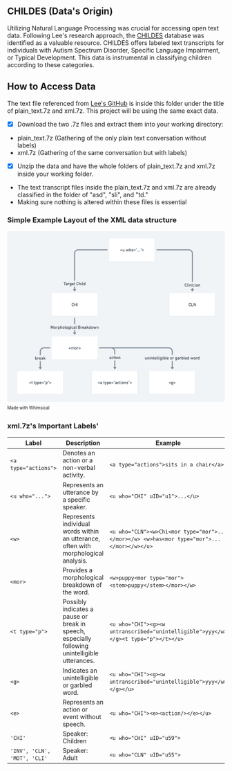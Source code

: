## CHILDES (Data's Origin)

Utilizing Natural Language Processing was crucial for accessing open text data. Following Lee's research approach, the [CHILDES](http://childes.talkbank.org/) database was identified as a valuable resource. CHILDES offers labeled text transcripts for individuals with Autism Spectrum Disorder, Specific Language Impairment, or Typical Development. This data is instrumental in classifying children according to these categories.

## How to Access Data
The text file referenced from [Lee's GitHub](https://github.com/jamsawamsa/Autism_SLI_textAnalyzer_NLP_ML) is inside this folder under the title of plain_text.7z and xml.7z. 
This project will be using the same exact data.

- [x] Download the two .7z files and extract them into your working directory:
* plain_text.7z (Gathering of the only plain text conversation without labels)
* xml.7z (Gathering of the same conversation but with labels)

- [x] Unzip the data and have the whole folders of plain_text.7z and xml.7z inside your working folder.
* The text transcript files inside the plain_text.7z and xml.7z are already classified in the folder of "asd", "sli", and "td."
* Making sure nothing is altered within these files is essential

### Simple Example Layout of the XML data structure

![](/Data/Data-Query/XML_Breakdown.png)
<sup><sub>Made with Whimsical</sub></sup>

### xml.7z's Important Labels'

| Label            | Description | Example |
|------------------|-------------|---------|
| `<a type="actions">` | Denotes an action or a non-verbal activity. | `<a type="actions">sits in a chair</a>` |
| `<u who="...">`  | Represents an utterance by a specific speaker. | `<u who="CHI" uID="u1">...</u>` |
| `<w>`            | Represents individual words within an utterance, often with morphological analysis. | `<u who="CLN"><w>Chi<mor type="mor">...</mor></w> <w>has<mor type="mor">...</mor></w></u>` |
| `<mor>`          | Provides a morphological breakdown of the word. | `<w>puppy<mor type="mor"><stem>puppy</stem></mor></w>` |
| `<t type="p">`   | Possibly indicates a pause or break in speech, especially following unintelligible utterances. | `<u who="CHI"><g><w untranscribed="unintelligible">yyy</w></g><t type="p"></t></u>` |
| `<g>`            | Indicates an unintelligible or garbled word. | `<u who="CHI"><g><w untranscribed="unintelligible">yyy</w></g></u>` |
| `<e>`            | Represents an action or event without speech. | `<u who="CHI"><e><action/></e></u>` |
| `'CHI'`      | Speaker: Children | `<u who="CHI" uID="u59">` |
| `'INV', 'CLN', 'MOT', 'CLI'`      | Speaker: Adult | `<u who="CLN" uID="u55">` |

